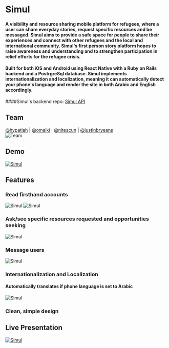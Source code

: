 # Simul
#### A visibility and resource sharing mobile platform for refugees, where a user can share everyday stories, request specific resources and be messaged. Simul aims to provide a safe space for people to share their experiences and connect with other refugees and the local and international community. Simul's first person story platform hopes to raise awareness and understanding and to strengthen participation in relief efforts for the refugee crisis.

#### Built for both iOS and Android using React Native with a Ruby on Rails backend and a PostrgreSql database. Simul implements internationalization and localization, meaning it can automatically detect your phone's language and render the site in both Arabic and English accordingly. 

####Simul's backend repo: [Simul API](https://github.com/sf-red-pandas-2016/simul-api) 

## Team
[@hypatiah](https://github.com/hypatiah)       | [@omaiki](https://github.com/omaiki)             | [@nitescun](https://github.com/nitescun)       | [@justinbryeans](https://github.com/justinbryeans)     
 ![Team](http://i.imgur.com/IgEQCnM.png?1)

## Demo
[![Simul](http://i.imgur.com/VEzskv3.png)](https://www.youtube.com/watch?v=tfqIyB3vSNg "Simul")

## Features
### Read firsthand accounts
![Simul](http://i.imgur.com/9VJYFJe.png)        ![Simul](http://i.imgur.com/5ug43dF.png)

### Ask/see specific resources requested and opportunities seeking
![Simul](http://i.imgur.com/D1lColT.png)

### Message users
![Simul](http://i.imgur.com/6ZA0Lny.png)

### Internationalization and Localization
#### Automatically translates if phone language is set to Arabic
![Simul](http://i.imgur.com/aS9l33n.png)

### Clean, simple design
## Live Presentation 
[![Simul](http://i.imgur.com/464Hp3j.png)](https://www.youtube.com/watch?v=OpfmkFkiS0Y&feature=youtu.be&t=37m6s "Simul Presentation")


